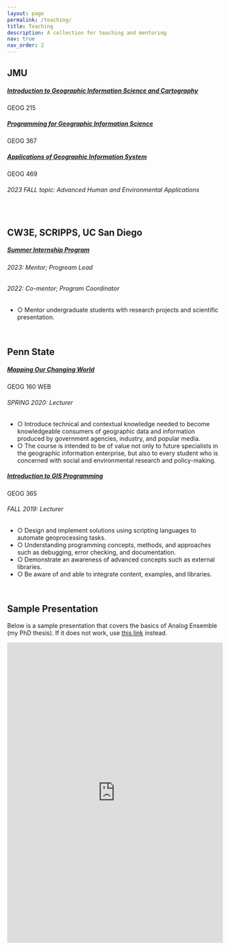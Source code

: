 ```yaml
---
layout: page
permalink: /teaching/
title: Teaching
description: A collection for teaching and mentoring
nav: true
nav_order: 2
---
```


## JMU

<div class="card mt-3">
  <div class="p-3">
    <div class="row">
      <div class="col-sm-10">
        <h5 class="font-weight-bold">
          <a href="https://catalog.jmu.edu/preview_course_nopop.php?catoid=51&coid=268753">
            Introduction to Geographic Information Science and Cartography
          </a>
        </h5>
      </div>
      <div class="col-sm-2 text-left text-sm-right">
        <span class="badge font-weight-bold danger-color-dark darken-1 text-uppercase align-middle" target="_blank">
            GEOG 215
        </span>
      </div>
    </div>
  </div>
</div>

<div class="card mt-3">
  <div class="p-3">
    <div class="row">
      <div class="col-sm-10">
        <h5 class="font-weight-bold">
          <a href="https://catalog.jmu.edu/preview_course_nopop.php?catoid=51&coid=268753">
            Programming for Geographic Information Science
          </a>
        </h5>
      </div>
      <div class="col-sm-2 text-left text-sm-right">
        <span class="badge font-weight-bold danger-color-dark darken-1 text-uppercase align-middle" target="_blank">
            GEOG 367
        </span>
      </div>
    </div>
  </div>
</div>

<div class="card mt-3">
  <div class="p-3">
    <div class="row">
      <div class="col-sm-10">
        <h5 class="font-weight-bold">
          <a href="https://catalog.jmu.edu/preview_course_nopop.php?catoid=51&coid=268753">
            Applications of Geographic Information System
          </a>
        </h5>
      </div>
      <div class="col-sm-2 text-left text-sm-right">
        <span class="badge font-weight-bold danger-color-dark darken-1 text-uppercase align-middle" target="_blank">
            GEOG 469
        </span>
      </div>
    </div>
    <h6 class="font-italic mt-2 mt-sm-0">2023 FALL topic: Advanced Human and Environmental Applications</h6>
  </div>
</div>

<br>

## CW3E, SCRIPPS, UC San Diego

<div class="card mt-3">
  <div class="p-3">
    <div class="row">
      <div class="col-sm-10">
        <h5 class="font-weight-bold">
          <a href="https://cw3e.ucsd.edu/cw3e-internship-program/">
            Summer Internship Program
          </a>
        </h5>
      </div>
    </div>
    <h6 class="font-italic mt-2 mt-sm-0">2023: Mentor; Progream Lead</h6>
    <h6 class="font-italic mt-2 mt-sm-0">2022: Co-mentor; Program Coordinator</h6>
    <ul class="card-text font-weight-light list-group list-group-flush">
      <li class="list-group-item"  style="background-color: var(--global-card-bg-color)">○ Mentor undergraduate students with research projects and scientific presentation.</li>
    </ul>
  </div>
</div>

<br>

## Penn State

<div class="card mt-3">
  <div class="p-3">
    <div class="row">
      <div class="col-sm-10">
        <h5 class="font-weight-bold">
          <a href="https://www.e-education.psu.edu/geog160/node/1672">
            Mapping Our Changing World
          </a>
        </h5>
      </div>
      <div class="col-sm-2 text-left text-sm-right">
        <span class="badge font-weight-bold danger-color-dark darken-1 text-uppercase align-middle" target="_blank">
            GEOG 160 WEB
        </span>
      </div>
    </div>
    <h6 class="font-italic mt-2 mt-sm-0">SPRING 2020: Lecturer</h6>
    <ul class="card-text font-weight-light list-group list-group-flush">
      <li class="list-group-item"  style="background-color: var(--global-card-bg-color)">○ Introduce technical and contextual knowledge needed to become knowledgeable consumers of geographic data and information produced by government agencies, industry, and popular media.</li>
      <li class="list-group-item"  style="background-color: var(--global-card-bg-color)">○ The course is intended to be of value not only to future specialists in the geographic information enterprise, but also to every student who is concerned with social and environmental research and policy-making.</li>
    </ul>
  </div>
</div>

<div class="card mt-3">
  <div class="p-3">
    <div class="row">
      <div class="col-sm-10">
        <h5 class="font-weight-bold">
          <a href="https://github.com/Weiming-Hu/PSU-2019FALL-GEOG365-GISIntroR">
            Introduction to GIS Programming
          </a>
        </h5>
      </div>
      <div class="col-sm-2 text-left text-sm-right">
        <span class="badge font-weight-bold danger-color-dark darken-1 text-uppercase align-middle" target="_blank">
            GEOG 365
        </span>
      </div>
    </div>
    <h6 class="font-italic mt-2 mt-sm-0">FALL 2019: Lecturer</h6>
    <ul class="card-text font-weight-light list-group list-group-flush">
      <li class="list-group-item"  style="background-color: var(--global-card-bg-color)">○ Design and implement solutions using scripting languages to automate geoprocessing tasks.</li>
      <li class="list-group-item"  style="background-color: var(--global-card-bg-color)">○ Understanding programming concepts, methods, and approaches such as debugging, error checking, and documentation.</li>
      <li class="list-group-item"  style="background-color: var(--global-card-bg-color)">○ Demonstrate an awareness of advanced concepts such as external libraries.</li>
      <li class="list-group-item"  style="background-color: var(--global-card-bg-color)">○ Be aware of and able to integrate content, examples, and libraries.</li>
    </ul>
  </div>
</div>

<br>

## Sample Presentation

Below is a sample presentation that covers the basics of Analog Ensemble (my PhD thesis). If it does not work, use [this link](https://onedrive.live.com/embed?cid=BCFC2A6DB1591BCA&amp;resid=BCFC2A6DB1591BCA%212462&amp;authkey=ANXyn1JTJwYNglU&amp;em=2&amp;wdAr=1.3333333333333333&amp;wdEaa=1) instead.

<iframe src="https://onedrive.live.com/embed?cid=BCFC2A6DB1591BCA&amp;resid=BCFC2A6DB1591BCA%212462&amp;authkey=ANXyn1JTJwYNglU&amp;em=2&amp;wdAr=1.3333333333333333&amp;wdEaa=1" width="100%" height="700px" frameborder="0">This is an embedded <a target="_blank" href="https://office.com">Microsoft Office</a> presentation, powered by <a target="_blank" href="https://office.com/webapps">Office</a>.</iframe>
